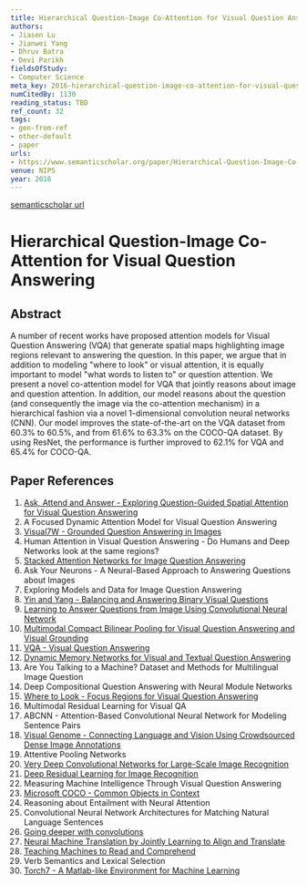 ```yaml
---
title: Hierarchical Question-Image Co-Attention for Visual Question Answering
authors:
- Jiasen Lu
- Jianwei Yang
- Dhruv Batra
- Devi Parikh
fieldsOfStudy:
- Computer Science
meta_key: 2016-hierarchical-question-image-co-attention-for-visual-question-answering
numCitedBy: 1130
reading_status: TBD
ref_count: 32
tags:
- gen-from-ref
- other-default
- paper
urls:
- https://www.semanticscholar.org/paper/Hierarchical-Question-Image-Co-Attention-for-Visual-Lu-Yang/fb9d253258d6b3beceb9d6cd7bba6e0a29ab875b?sort=total-citations
venue: NIPS
year: 2016
---
```


[semanticscholar url](https://www.semanticscholar.org/paper/Hierarchical-Question-Image-Co-Attention-for-Visual-Lu-Yang/fb9d253258d6b3beceb9d6cd7bba6e0a29ab875b?sort=total-citations)

# Hierarchical Question-Image Co-Attention for Visual Question Answering

## Abstract

A number of recent works have proposed attention models for Visual Question Answering (VQA) that generate spatial maps highlighting image regions relevant to answering the question. In this paper, we argue that in addition to modeling "where to look" or visual attention, it is equally important to model "what words to listen to" or question attention. We present a novel co-attention model for VQA that jointly reasons about image and question attention. In addition, our model reasons about the question (and consequently the image via the co-attention mechanism) in a hierarchical fashion via a novel 1-dimensional convolution neural networks (CNN). Our model improves the state-of-the-art on the VQA dataset from 60.3% to 60.5%, and from 61.6% to 63.3% on the COCO-QA dataset. By using ResNet, the performance is further improved to 62.1% for VQA and 65.4% for COCO-QA.

## Paper References

1. [Ask, Attend and Answer - Exploring Question-Guided Spatial Attention for Visual Question Answering](2016-ask-attend-and-answer-exploring-question-guided-spatial-attention-for-visual-question-answering)
2. A Focused Dynamic Attention Model for Visual Question Answering
3. [Visual7W - Grounded Question Answering in Images](2016-visual7w-grounded-question-answering-in-images)
4. Human Attention in Visual Question Answering - Do Humans and Deep Networks look at the same regions?
5. [Stacked Attention Networks for Image Question Answering](2016-stacked-attention-networks-for-image-question-answering)
6. Ask Your Neurons - A Neural-Based Approach to Answering Questions about Images
7. Exploring Models and Data for Image Question Answering
8. [Yin and Yang - Balancing and Answering Binary Visual Questions](2016-yin-and-yang-balancing-and-answering-binary-visual-questions)
9. [Learning to Answer Questions from Image Using Convolutional Neural Network](2016-learning-to-answer-questions-from-image-using-convolutional-neural-network)
10. [Multimodal Compact Bilinear Pooling for Visual Question Answering and Visual Grounding](2016-multimodal-compact-bilinear-pooling-for-visual-question-answering-and-visual-grounding)
11. [VQA - Visual Question Answering](2015-vqa-visual-question-answering)
12. [Dynamic Memory Networks for Visual and Textual Question Answering](2016-dynamic-memory-networks-for-visual-and-textual-question-answering)
13. Are You Talking to a Machine? Dataset and Methods for Multilingual Image Question
14. Deep Compositional Question Answering with Neural Module Networks
15. [Where to Look - Focus Regions for Visual Question Answering](2016-where-to-look-focus-regions-for-visual-question-answering)
16. Multimodal Residual Learning for Visual QA
17. ABCNN - Attention-Based Convolutional Neural Network for Modeling Sentence Pairs
18. [Visual Genome - Connecting Language and Vision Using Crowdsourced Dense Image Annotations](2016-visual-genome-connecting-language-and-vision-using-crowdsourced-dense-image-annotations)
19. Attentive Pooling Networks
20. [Very Deep Convolutional Networks for Large-Scale Image Recognition](2014-vggnet.md)
21. [Deep Residual Learning for Image Recognition](2015-resnet.md)
22. Measuring Machine Intelligence Through Visual Question Answering
23. [Microsoft COCO - Common Objects in Context](2014-microsoft-coco-common-objects-in-context)
24. Reasoning about Entailment with Neural Attention
25. Convolutional Neural Network Architectures for Matching Natural Language Sentences
26. [Going deeper with convolutions](2015-going-deeper-with-convolutions)
27. [Neural Machine Translation by Jointly Learning to Align and Translate](2015-neural-machine-translation-by-jointly-learning-to-align-and-translate)
28. [Teaching Machines to Read and Comprehend](2015-teaching-machines-to-read-and-comprehend)
29. Verb Semantics and Lexical Selection
30. [Torch7 - A Matlab-like Environment for Machine Learning](2011-torch7-a-matlab-like-environment-for-machine-learning)
